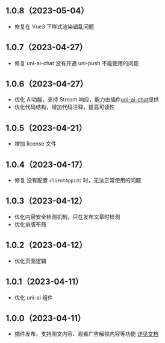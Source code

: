 ## 1.0.8（2023-05-04）
- 修复在 Vue3 下样式渲染错乱问题
## 1.0.7（2023-04-27）
- 修复 uni-ai-chat 没有开通 uni-push 不能使用的问题
## 1.0.6（2023-04-27）
- 优化 AI功能，支持 Stream 响应，能力由插件[uni-ai-chat](https://ext.dcloud.net.cn/plugin?id=11969)提供
- 优化代码结构，增加代码注释，提高可读性
## 1.0.5（2023-04-21）
- 增加 license 文件
## 1.0.4（2023-04-17）
- 修复 没有配置 `clientAppIds` 时，无法正常使用的问题
## 1.0.3（2023-04-12）
- 优化内容安全检测机制，只在发布文章时检测
- 优化排版布局
## 1.0.2（2023-04-12）
- 优化页面逻辑
## 1.0.1（2023-04-11）
- 优化 uni-ai 组件
## 1.0.0（2023-04-11）
- 插件发布，支持图文内容、观看广告解锁内容等功能 [详见文档](https://uniapp.dcloud.net.cn/uniCloud/uni-cms.html)
